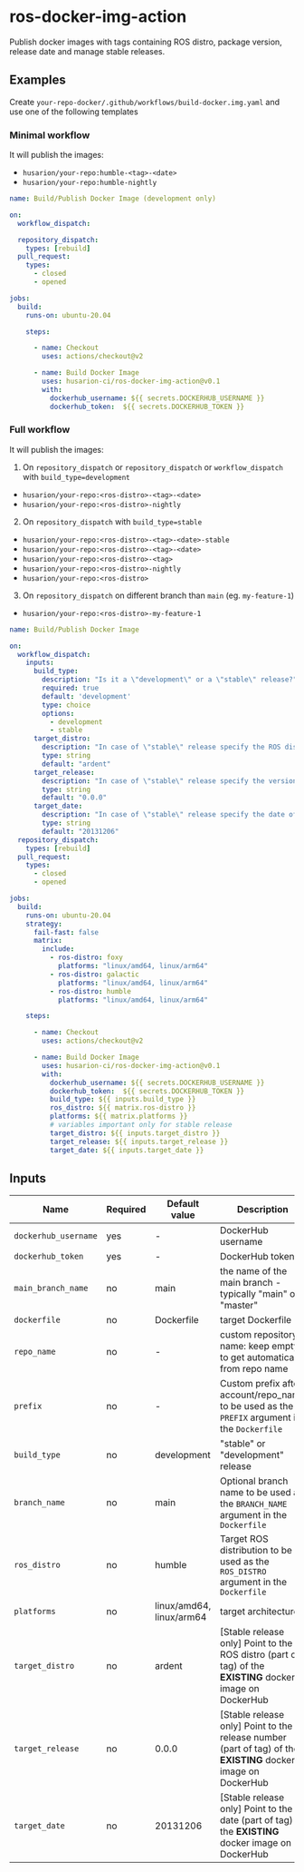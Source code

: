 # ros-docker-img-action

Publish docker images with tags containing ROS distro, package version, release date and manage stable releases.

## Examples

Create `your-repo-docker/.github/workflows/build-docker.img.yaml` and use one of the following templates

### Minimal workflow

It will publish the images:
- `husarion/your-repo:humble-<tag>-<date>`
- `husarion/your-repo:humble-nightly`

```yaml
name: Build/Publish Docker Image (development only)

on: 
  workflow_dispatch:

  repository_dispatch:
    types: [rebuild]
  pull_request:
    types:
      - closed
      - opened

jobs:
  build:
    runs-on: ubuntu-20.04

    steps:

      - name: Checkout
        uses: actions/checkout@v2

      - name: Build Docker Image
        uses: husarion-ci/ros-docker-img-action@v0.1
        with:
          dockerhub_username: ${{ secrets.DOCKERHUB_USERNAME }}
          dockerhub_token:  ${{ secrets.DOCKERHUB_TOKEN }}
```

### Full workflow

It will publish the images:

1. On `repository_dispatch` or `repository_dispatch` or `workflow_dispatch` with `build_type=development`
- `husarion/your-repo:<ros-distro>-<tag>-<date>`
- `husarion/your-repo:<ros-distro>-nightly`

2. On `repository_dispatch` with `build_type=stable`
- `husarion/your-repo:<ros-distro>-<tag>-<date>-stable`
- `husarion/your-repo:<ros-distro>-<tag>-<date>`
- `husarion/your-repo:<ros-distro>-<tag>`
- `husarion/your-repo:<ros-distro>-nightly`
- `husarion/your-repo:<ros-distro>`

3. On `repository_dispatch` on different branch than `main` (eg. `my-feature-1`)
- `husarion/your-repo:<ros-distro>-my-feature-1`

```yaml
name: Build/Publish Docker Image 

on: 
  workflow_dispatch:
    inputs:
      build_type:
        description: "Is it a \"development\" or a \"stable\" release?"
        required: true
        default: 'development'
        type: choice
        options:
          - development
          - stable
      target_distro:
        description: "In case of \"stable\" release specify the ROS distro of the existing docker image (eg. humble)"
        type: string
        default: "ardent"
      target_release:
        description: "In case of \"stable\" release specify the version of the existing docker image (eg. 1.0.12)"
        type: string
        default: "0.0.0"
      target_date:
        description: "In case of \"stable\" release specify the date of the existing docker image in format YYYYMMDD (eg. 20220124)"
        type: string
        default: "20131206"
  repository_dispatch:
    types: [rebuild]
  pull_request:
    types:
      - closed
      - opened

jobs:
  build:
    runs-on: ubuntu-20.04
    strategy:
      fail-fast: false
      matrix:
        include:
          - ros-distro: foxy
            platforms: "linux/amd64, linux/arm64"
          - ros-distro: galactic
            platforms: "linux/amd64, linux/arm64"
          - ros-distro: humble
            platforms: "linux/amd64, linux/arm64"

    steps:

      - name: Checkout
        uses: actions/checkout@v2

      - name: Build Docker Image
        uses: husarion-ci/ros-docker-img-action@v0.1
        with:
          dockerhub_username: ${{ secrets.DOCKERHUB_USERNAME }}
          dockerhub_token:  ${{ secrets.DOCKERHUB_TOKEN }}
          build_type: ${{ inputs.build_type }}
          ros_distro: ${{ matrix.ros-distro }}
          platforms: ${{ matrix.platforms }}
          # variables important only for stable release
          target_distro: ${{ inputs.target_distro }}
          target_release: ${{ inputs.target_release }}
          target_date: ${{ inputs.target_date }}
```

## Inputs

| Name | Required | Default value | Description |
| - | - | - | - |
| `dockerhub_username` | yes | - | DockerHub username |
| `dockerhub_token` | yes | - | DockerHub token |
| `main_branch_name` | no | main | the name of the main branch - typically "main" or "master" |
| `dockerfile` | no | Dockerfile | target Dockerfile |
| `repo_name` | no | - | custom repository name: keep empty to get automatically from repo name |
| `prefix` | no | - | Custom prefix after account/repo_name to be used as the `PREFIX` argument in the `Dockerfile` |
| `build_type` | no | development | "stable" or "development" release |
| `branch_name` | no | main | Optional branch name to be used as the `BRANCH_NAME` argument in the `Dockerfile` |
| `ros_distro` | no | humble | Target ROS distribution to be used as the `ROS_DISTRO` argument in the `Dockerfile` |
| `platforms` | no | linux/amd64, linux/arm64 | target architectures |
| `target_distro` | no | ardent | [Stable release only] Point to the ROS distro (part of tag) of the **EXISTING** docker image on DockerHub |
| `target_release` | no | 0.0.0 | [Stable release only] Point to the release number (part of tag) of the **EXISTING** docker image on DockerHub |
| `target_date` | no | 20131206 | [Stable release only] Point to the date (part of tag) of the **EXISTING** docker image on DockerHub |
